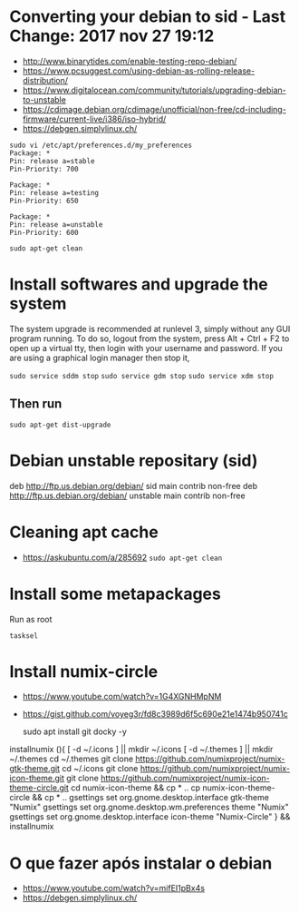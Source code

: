 # Converting your debian to sid - Last Change: 2017 nov 27 19:12
+ http://www.binarytides.com/enable-testing-repo-debian/
+ https://www.pcsuggest.com/using-debian-as-rolling-release-distribution/
+ https://www.digitalocean.com/community/tutorials/upgrading-debian-to-unstable
+ https://cdimage.debian.org/cdimage/unofficial/non-free/cd-including-firmware/current-live/i386/iso-hybrid/
+ https://debgen.simplylinux.ch/

```
sudo vi /etc/apt/preferences.d/my_preferences
Package: *
Pin: release a=stable
Pin-Priority: 700

Package: *
Pin: release a=testing
Pin-Priority: 650

Package: *
Pin: release a=unstable
Pin-Priority: 600

sudo apt-get clean
```

# Install softwares and upgrade the system
The system upgrade is recommended at runlevel 3, simply without any GUI program
running. To do so, logout from the system, press Alt + Ctrl + F2 to open up a
virtual tty, then login with your username and password. If you are using a
graphical login manager then stop it,

`sudo service sddm stop`
`sudo service gdm stop`
`sudo service xdm stop`

## Then run
`sudo apt-get dist-upgrade`

# Debian unstable repositary (sid)
deb http://ftp.us.debian.org/debian/ sid main contrib non-free deb
http://ftp.us.debian.org/debian/ unstable main contrib non-free

# Cleaning apt cache
+ https://askubuntu.com/a/285692
`sudo apt-get clean`

# Install some metapackages
Run as root

    tasksel

# Install numix-circle
+ https://www.youtube.com/watch?v=1G4XGNHMpNM
+ https://gist.github.com/voyeg3r/fd8c3989d6f5c690e21e1474b950741c

    sudo apt install git docky -y

installnumix (){
    [ -d ~/.icons ] || mkdir ~/.icons
    [ -d ~/.themes ] || mkdir ~/.themes
    cd ~/.themes
    git clone https://github.com/numixproject/numix-gtk-theme.git
    cd ~/.icons
    git clone https://github.com/numixproject/numix-icon-theme.git
    git clone https://github.com/numixproject/numix-icon-theme-circle.git
    cd numix-icon-theme && cp * ..
    cp numix-icon-theme-circle && cp * ..
    gsettings set org.gnome.desktop.interface gtk-theme "Numix"
    gsettings set org.gnome.desktop.wm.preferences theme "Numix"
    gsettings set org.gnome.desktop.interface icon-theme "Numix-Circle"
} && installnumix

# O que fazer após instalar o debian
+ https://www.youtube.com/watch?v=mifEI1pBx4s
+ https://debgen.simplylinux.ch/

